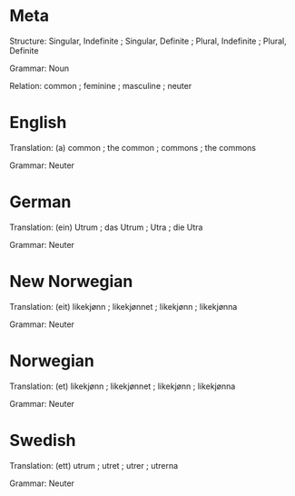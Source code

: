 Meta
====

Structure: Singular, Indefinite ; Singular, Definite ; Plural, Indefinite ; Plural, Definite

Grammar:   Noun

Relation:  common ; feminine ; masculine ; neuter



English
=======

Translation: (a) common ; the common ; commons ; the commons

Grammar:     Neuter



German
======

Translation: (ein) Utrum ; das Utrum ; Utra ; die Utra

Grammar:     Neuter



New Norwegian
=============

Translation: (eit) likekjønn ; likekjønnet ; likekjønn ; likekjønna

Grammar:     Neuter



Norwegian
=========

Translation: (et) likekjønn ; likekjønnet ; likekjønn ; likekjønna

Grammar:     Neuter



Swedish
=======

Translation: (ett) utrum ; utret ; utrer ; utrerna

Grammar:     Neuter
